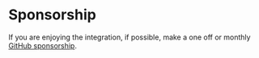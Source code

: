 # Sponsorship

If you are enjoying the integration, if possible, make a one off or monthly [GitHub sponsorship](https://github.com/sponsors/bottlecapdave).
